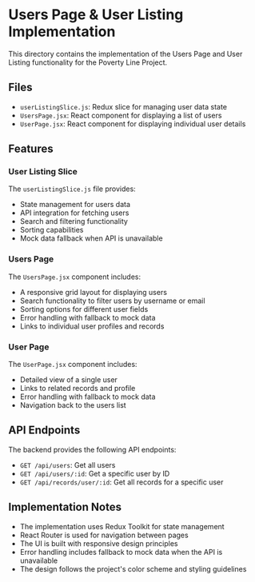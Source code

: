 # Users Page & User Listing Implementation

This directory contains the implementation of the Users Page and User Listing functionality for the Poverty Line Project.

## Files

- `userListingSlice.js`: Redux slice for managing user data state
- `UsersPage.jsx`: React component for displaying a list of users
- `UserPage.jsx`: React component for displaying individual user details

## Features

### User Listing Slice

The `userListingSlice.js` file provides:

- State management for users data
- API integration for fetching users
- Search and filtering functionality
- Sorting capabilities
- Mock data fallback when API is unavailable

### Users Page

The `UsersPage.jsx` component includes:

- A responsive grid layout for displaying users
- Search functionality to filter users by username or email
- Sorting options for different user fields
- Error handling with fallback to mock data
- Links to individual user profiles and records

### User Page

The `UserPage.jsx` component includes:

- Detailed view of a single user
- Links to related records and profile
- Error handling with fallback to mock data
- Navigation back to the users list

## API Endpoints

The backend provides the following API endpoints:

- `GET /api/users`: Get all users
- `GET /api/users/:id`: Get a specific user by ID
- `GET /api/records/user/:id`: Get all records for a specific user

## Implementation Notes

- The implementation uses Redux Toolkit for state management
- React Router is used for navigation between pages
- The UI is built with responsive design principles
- Error handling includes fallback to mock data when the API is unavailable
- The design follows the project's color scheme and styling guidelines
